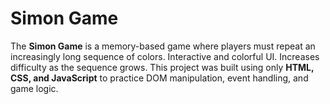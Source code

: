 # Simon Game

The **Simon Game** is a memory-based game where players must repeat an increasingly long sequence of colors. Interactive and colorful UI. Increases difficulty as the sequence grows. This project was built using only **HTML, CSS, and JavaScript** to practice DOM manipulation, event handling, and game logic.  
